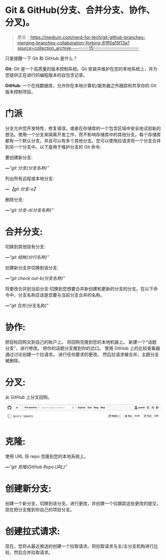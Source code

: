 # Git & GitHub(分支、合并分支、协作、分叉)。

> 原文：<https://medium.com/nerd-for-tech/git-github-branches-merging-branches-collaboration-forking-81ff0a15f13a?source=collection_archive---------15----------------------->

只是提醒一下 Git 和 GitHub 是什么？

**Git:** Git 是一个高质量的版本控制系统。Git 安装并维护在您的本地系统上，并为您提供正在进行的编程版本的自包含记录。

**GitHub:** 一个在线数据库，允许你在本地计算机/服务器之外跟踪和共享你的 Git 版本控制项目。

# **门派**

分支允许您开发特性，修复错误，或者在存储库的一个包含区域中安全地试验新的想法。使用一个分支来隔离开发工作，而不影响存储库中的其他分支。每个存储库都有一个默认分支，并且可以有多个其他分支。您可以使用拉请求将一个分支合并到另一个分支中。以下是用于维护分支的 Git 命令:

要创建新分支:

***—****“git 分支(分支名称)”*

列出所有远程或本地分支:

***—****【git 分支-a】*

删除分支:

***—****“git 分支-d(分支名称)”*

# 合并分支:

切换到其他现有分支:

***—****“git 结帐(分行名称)”*

创建新分支并切换到该分支:

***—****“git check out-b(分支名称)”*

将更改合并到当前分支:切换到您想要合并新创建和更新的分支的分支。在以下命令中，分支名称应该是您要与当前分支合并的名称。

***—***“git 合并(分支名称)”

# 协作:

把目标回购叉到自己的账户上。
将回购克隆到您的本地机器上。
新建一个“话题分支”，进行修改。
把你的话题分支推到你的岔口。
使用 GitHub 上的比较查看器通过讨论创建一个拉请求。
进行任何要求的更改。
然后拉请求被合并，主题分支被删除。

# 分叉:

从 GitHub 上分叉回购。

![](img/da9890af2c92a6b8df203052417e296c.png)

# 克隆:

使用 URL 将 repo 克隆到您的本地系统上。

***—****“git 克隆(GitHub Repo URL)”*

# 创建新分支:

创建一个新分支，切换到该分支。进行更改，并创建一个仅跟踪这些更改的提交。现在把分支推到你自己的项目分支。

# 创建拉式请求:

现在，您将从最近推送的创建一个拉取请求。将拉取请求与主/主分支机构进行比较，然后合并拉取请求。